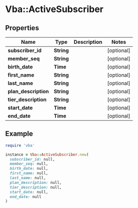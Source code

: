# Vba::ActiveSubscriber

## Properties

| Name | Type | Description | Notes |
| ---- | ---- | ----------- | ----- |
| **subscriber_id** | **String** |  | [optional] |
| **member_seq** | **String** |  | [optional] |
| **birth_date** | **Time** |  | [optional] |
| **first_name** | **String** |  | [optional] |
| **last_name** | **String** |  | [optional] |
| **plan_description** | **String** |  | [optional] |
| **tier_description** | **String** |  | [optional] |
| **start_date** | **Time** |  | [optional] |
| **end_date** | **Time** |  | [optional] |

## Example

```ruby
require 'vba'

instance = Vba::ActiveSubscriber.new(
  subscriber_id: null,
  member_seq: null,
  birth_date: null,
  first_name: null,
  last_name: null,
  plan_description: null,
  tier_description: null,
  start_date: null,
  end_date: null
)
```

